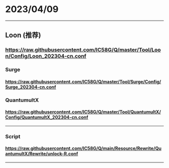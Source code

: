 # 2023/04/09

---------------------------

## Loon (推荐)

### https://raw.githubusercontent.com/IC58G/Q/master/Tool/Loon/Config/Loon_202304-cn.conf

### Surge

#### https://raw.githubusercontent.com/IC58G/Q/master/Tool/Surge/Config/Surge_202304-cn.conf

### QuantumultX

#### https://raw.githubusercontent.com/IC58G/Q/master/Tool/QuantumultX/Config/QuantumultX_202304-cn.conf

---------------------------
###  Script

#### https://raw.githubusercontent.com/IC58G/Q/main/Resource/Rewrite/QuantumultX/Rewrite/unlock-R.conf

---------------------------